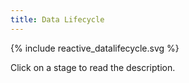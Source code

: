 ```yaml
---
title: Data Lifecycle
---
```

<div class="container pt-3">
    <div class="row row-cols-1 row-cols-sm-2 row-cols-lg-3 g-4">
        <div class="col">
            <div class="svg-container">
              {% include reactive_datalifecycle.svg %}
            </div>
        </div>
      <div class="col">
        <p id="display-text">Click on a stage to read the description.</p>
      </div>
    </div>
</div>

<script>
  document.addEventListener("DOMContentLoaded", function () {
    const iconTexts = {
      {% for item in site.data.lifecycle_stages %}
        "{{ item.id }}": "{{ item.text | escape }}",
      {% endfor %}
    };

    Object.keys(iconTexts).forEach(function(id) {
      const el = document.getElementById(id);
      if (el) {
        el.style.cursor = 'pointer';
        el.addEventListener('click', function () {
          document.getElementById('display-text').textContent = iconTexts[id];
        });
      }
    });
  });
</script>
